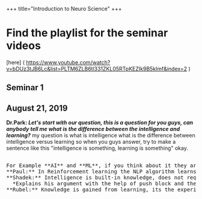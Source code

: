 +++
title="Introduction to Neuro Science"
+++

<h1>Find the playlist for the seminar videos  </h1>   

[here] ( https://www.youtube.com/watch?v=bDUz3tJB6Lc&list=PLTM6ZLB6tl331ZKL05RTpKEZIk9B5klmf&index=2 ) 

## **Seminar 1**
<h2>   August 21, 2019 </h2>

<body>

**Dr.Park: _Let's start with our question, this is a question for you guys, can anybody tell me what is the difference between the intelligence and learning?_**
my question is what is intelligence what is the difference between intelligence versus learning so when you guys answer, try to make a sentence like this "intelligence is something, learning is something" okay.

<pre>

For Example **AI** and **ML**, if you think about it they are synonymus Its an open ended question.
**Paul:** In Reinforcement learning the NLP algorithm learns to predict but does not understand what it is predicting.
**Shadek:** Intelligence is built-in knowledge, does not require experience. Learning is from the experience in the environment.
  *Explains his argument with the help of push block and the scenario of bike accident*
**Rubel:** Knowledge is gained from learning, its the experience.


</pre>


</body>



